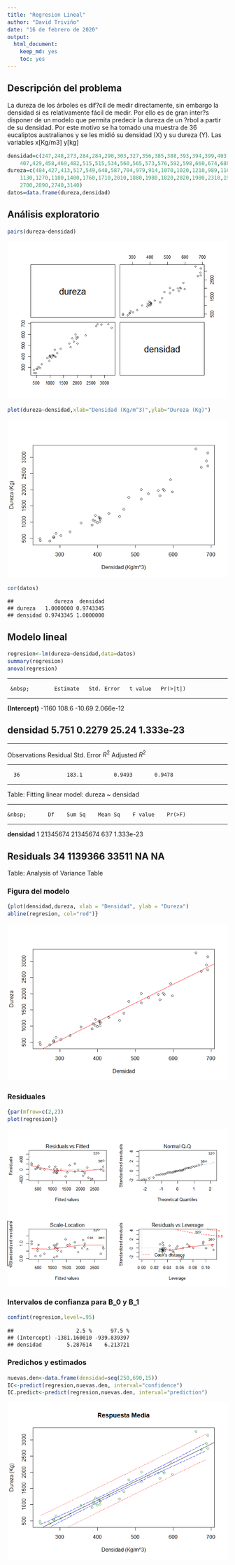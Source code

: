 ```yaml
---
title: "Regresion Lineal"
author: "David Triviño"
date: "16 de febrero de 2020"
output: 
  html_document:
    keep_md: yes
    toc: yes
---
```




## Descripción del problema

La dureza de los árboles es dif?cil de medir directamente, 
sin embargo la densidad si es relativamente fácil de medir. 
Por ello es de gran inter?s disponer de un modelo que permita 
predecir la dureza de un ?rbol a partir de su densidad. 
Por este motivo se ha tomado una muestra de 36 eucaliptos 
australianos y se les midió su densidad (X) y su dureza (Y). 
Las variables x[Kg/m3] y[kg]


```r
densidad=c(247,248,273,284,284,290,303,327,356,385,388,393,394,399,403,406,407,
    407,429,458,469,482,515,515,534,560,565,573,576,592,598,660,674,688,691,691)
dureza=c(484,427,413,517,549,648,587,704,979,914,1070,1020,1210,989,1160,1010,1100,
    1130,1270,1180,1400,1760,1710,2010,1880,1980,1820,2020,1980,2310,1940,3260,
    2700,2890,2740,3140)
datos=data.frame(dureza,densidad)
```

## Análisis exploratorio


```r
pairs(dureza~densidad)
```

![](Regresion_lineal_files/figure-html/pressure-1.png)<!-- -->


```r
plot(dureza~densidad,xlab="Densidad (Kg/m^3)",ylab="Dureza (Kg)")
```

![](Regresion_lineal_files/figure-html/unnamed-chunk-2-1.png)<!-- -->


```r
cor(datos) 
```

```
##             dureza  densidad
## dureza   1.0000000 0.9743345
## densidad 0.9743345 1.0000000
```

## Modelo lineal


```r
regresion<-lm(dureza~densidad,data=datos)
summary(regresion)
anova(regresion)
```


---------------------------------------------------------------
     &nbsp;        Estimate   Std. Error   t value   Pr(>|t|)  
----------------- ---------- ------------ --------- -----------
 **(Intercept)**    -1160       108.6      -10.69    2.066e-12 

  **densidad**      5.751       0.2279      25.24    1.333e-23 
---------------------------------------------------------------


--------------------------------------------------------------
 Observations   Residual Std. Error   $R^2$    Adjusted $R^2$ 
-------------- --------------------- -------- ----------------
      36               183.1          0.9493       0.9478     
--------------------------------------------------------------

Table: Fitting linear model: dureza ~ densidad


----------------------------------------------------------------
    &nbsp;       Df    Sum Sq    Mean Sq    F value    Pr(>F)   
--------------- ---- ---------- ---------- --------- -----------
 **densidad**    1    21345674   21345674     637     1.333e-23 

 **Residuals**   34   1139366     33511       NA         NA     
----------------------------------------------------------------

Table: Analysis of Variance Table

### Figura del modelo


```r
{plot(densidad,dureza, xlab = "Densidad", ylab = "Dureza")
abline(regresion, col="red")}
```

![](Regresion_lineal_files/figure-html/unnamed-chunk-6-1.png)<!-- -->

### Residuales


```r
{par(mfrow=c(2,2))
plot(regresion)}
```

![](Regresion_lineal_files/figure-html/unnamed-chunk-7-1.png)<!-- -->

### Intervalos de confianza para B_0 y B_1


```r
confint(regresion,level=.95)
```

```
##                    2.5 %      97.5 %
## (Intercept) -1381.160010 -939.839397
## densidad        5.287614    6.213721
```

### Predichos y estimados


```r
nuevas.den<-data.frame(densidad=seq(250,690,15))
IC<-predict(regresion,nuevas.den, interval="confidence")
IC.predict<-predict(regresion,nuevas.den, interval="prediction")
```

![](Regresion_lineal_files/figure-html/unnamed-chunk-10-1.png)<!-- -->

